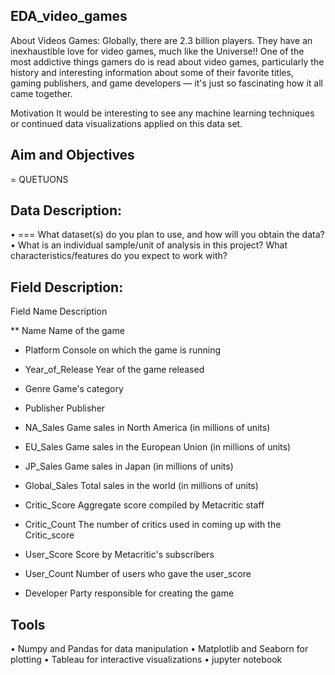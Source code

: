 ## EDA_video_games

About Videos Games:
Globally, there are 2.3 billion players. They have an inexhaustible love for video games, much like the Universe!! One of the most addictive things gamers do is read about video games, particularly the history and interesting information about some of their favorite titles, gaming publishers, and game developers — it's just so fascinating how it all came together.

Motivation
It would be interesting to see any machine learning techniques or continued data visualizations applied on this data set.


## Aim and Objectives
= QUETUONS

## Data Description:
•	=== What dataset(s) do you plan to use, and how will you obtain the data?
•	What is an individual sample/unit of analysis in this project? What characteristics/features do you expect to work with?


## Field Description:


Field Name                           Description
 
 ** Name                                Name of the game

 * Platform	                     Console on which the game is running

 * Year_of_Release                      Year of the game released

 * Genre                                Game's category

 * Publisher                            Publisher

 * NA_Sales	                     Game sales in North America (in millions of units)

 * EU_Sales	                     Game sales in the European Union (in millions of units)

 * JP_Sales	                     Game sales in Japan (in millions of units)

 * Global_Sales	                     Total sales in the world (in millions of units)

 * Critic_Score                         Aggregate score compiled by Metacritic staff

 * Critic_Count                         The number of critics used in coming up with the Critic_score

 * User_Score                           Score by Metacritic's subscribers

 * User_Count	                     Number of users who gave the user_score

 * Developer	                    Party responsible for creating the game



## Tools

•	Numpy and Pandas for data manipulation
•	Matplotlib and Seaborn for plotting
•	Tableau for interactive visualizations
•	jupyter notebook
